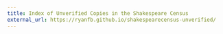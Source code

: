 ```yaml
---
title: Index of Unverified Copies in the Shakespeare Census
external_url: https://ryanfb.github.io/shakespearecensus-unverified/
---
```

